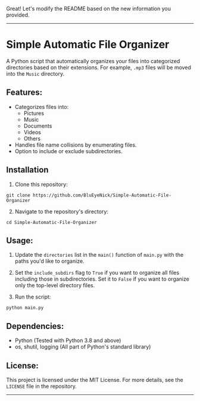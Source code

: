 Great! Let's modify the README based on the new information you provided.

---

# Simple Automatic File Organizer

A Python script that automatically organizes your files into categorized directories based on their extensions. For example, `.mp3` files will be moved into the `Music` directory.

## Features:

- Categorizes files into:
  - Pictures
  - Music
  - Documents
  - Videos
  - Others
- Handles file name collisions by enumerating files.
- Option to include or exclude subdirectories.

## Installation

1. Clone this repository:
```
git clone https://github.com/BluEyeNick/Simple-Automatic-File-Organizer
```
2. Navigate to the repository's directory:
```
cd Simple-Automatic-File-Organizer
```

## Usage:

1. Update the `directories` list in the `main()` function of `main.py` with the paths you'd like to organize.

2. Set the `include_subdirs` flag to `True` if you want to organize all files including those in subdirectories. Set it to `False` if you want to organize only the top-level directory files.

3. Run the script:
```
python main.py
```

## Dependencies:

- Python (Tested with Python 3.8 and above)
- os, shutil, logging (All part of Python's standard library)

## License:

This project is licensed under the MIT License. For more details, see the `LICENSE` file in the repository.

---


